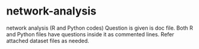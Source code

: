 # network-analysis
network analysis (R and Python codes)
Question is given is doc file.
Both R and Python files have questions inside it as commented lines.
Refer attached dataset files as needed.
